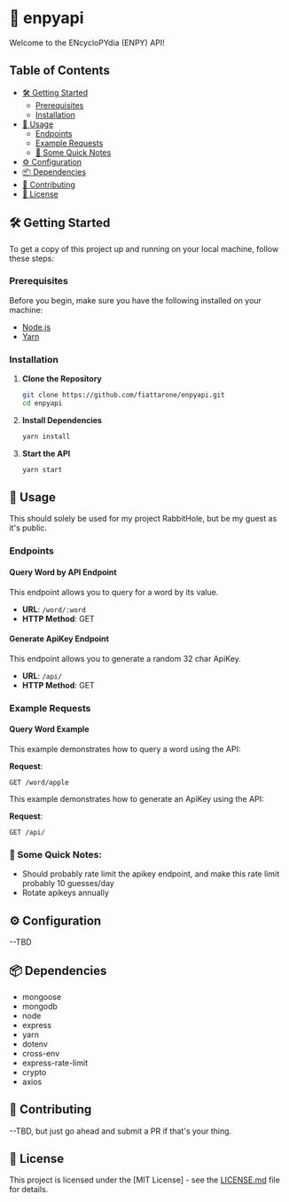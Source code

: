 # 🚀 enpyapi

Welcome to the ENcycloPYdia (ENPY) API!

## Table of Contents

-   [🛠️ Getting Started](#️️-getting-started)
    -   [Prerequisites](#prerequisites)
    -   [Installation](#installation)
-   [🚀 Usage](#-usage)
    -   [Endpoints](#endpoints)
    -   [Example Requests](#example-requests)
    -   [📝 Some Quick Notes](#📝-some-quick-notes)
-   [⚙️ Configuration](#️-configuration)
-   [📦 Dependencies](#-dependencies)
-   [🤝 Contributing](#-contributing)
-   [📝 License](#-license)

## 🛠️ Getting Started

To get a copy of this project up and running on your local machine, follow these steps:

### Prerequisites

Before you begin, make sure you have the following installed on your machine:

-   [Node.js](https://nodejs.org/)
-   [Yarn](https://yarnpkg.com/)

### Installation

1. **Clone the Repository**

    ```bash
    git clone https://github.com/fiattarone/enpyapi.git
    cd enpyapi

    ```

2. **Install Dependencies**

    ```bash
    yarn install

    ```

3. **Start the API**

    ```bash
    yarn start

    ```

## 🚀 Usage

This should solely be used for my project RabbitHole, but be my guest as it's public.

### Endpoints

#### Query Word by API Endpoint

This endpoint allows you to query for a word by its value.

-   **URL**: `/word/:word`
-   **HTTP Method**: GET

#### Generate ApiKey Endpoint

This endpoint allows you to generate a random 32 char ApiKey.

-   **URL**: `/api/`
-   **HTTP Method**: GET

### Example Requests

#### Query Word Example

This example demonstrates how to query a word using the API:

**Request**:

```http
GET /word/apple
```

This example demonstrates how to generate an ApiKey using the API:

**Request**:

```http
GET /api/
```

### 📝 Some Quick Notes:

-   Should probably rate limit the apikey endpoint, and make this rate limit probably 10 guesses/day
-   Rotate apikeys annually

## ⚙️ Configuration

--TBD

## 📦 Dependencies

-   mongoose
-   mongodb
-   node
-   express
-   yarn
-   dotenv
-   cross-env
-   express-rate-limit
-   crypto
-   axios

## 🤝 Contributing

--TBD, but just go ahead and submit a PR if that's your thing.

## 📝 License

This project is licensed under the [MIT License] - see the [LICENSE.md](LICENSE.md) file for details.

```

```

